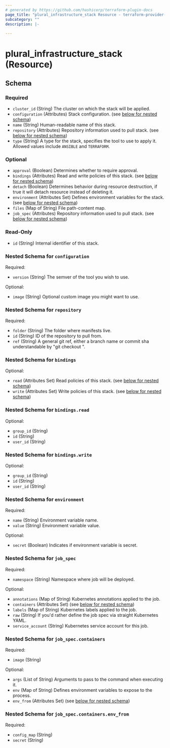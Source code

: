 ```yaml
---
# generated by https://github.com/hashicorp/terraform-plugin-docs
page_title: "plural_infrastructure_stack Resource - terraform-provider-plural"
subcategory: ""
description: |-
  
---
```


# plural_infrastructure_stack (Resource)





<!-- schema generated by tfplugindocs -->
## Schema

### Required

- `cluster_id` (String) The cluster on which the stack will be applied.
- `configuration` (Attributes) Stack configuration. (see [below for nested schema](#nestedatt--configuration))
- `name` (String) Human-readable name of this stack.
- `repository` (Attributes) Repository information used to pull stack. (see [below for nested schema](#nestedatt--repository))
- `type` (String) A type for the stack, specifies the tool to use to apply it. Allowed values include `ANSIBLE` and `TERRAFORM`.

### Optional

- `approval` (Boolean) Determines whether to require approval.
- `bindings` (Attributes) Read and write policies of this stack. (see [below for nested schema](#nestedatt--bindings))
- `detach` (Boolean) Determines behavior during resource destruction, if true it will detach resource instead of deleting it.
- `environment` (Attributes Set) Defines environment variables for the stack. (see [below for nested schema](#nestedatt--environment))
- `files` (Map of String) File path-content map.
- `job_spec` (Attributes) Repository information used to pull stack. (see [below for nested schema](#nestedatt--job_spec))

### Read-Only

- `id` (String) Internal identifier of this stack.

<a id="nestedatt--configuration"></a>
### Nested Schema for `configuration`

Required:

- `version` (String) The semver of the tool you wish to use.

Optional:

- `image` (String) Optional custom image you might want to use.


<a id="nestedatt--repository"></a>
### Nested Schema for `repository`

Required:

- `folder` (String) The folder where manifests live.
- `id` (String) ID of the repository to pull from.
- `ref` (String) A general git ref, either a branch name or commit sha understandable by "git checkout <ref>".


<a id="nestedatt--bindings"></a>
### Nested Schema for `bindings`

Optional:

- `read` (Attributes Set) Read policies of this stack. (see [below for nested schema](#nestedatt--bindings--read))
- `write` (Attributes Set) Write policies of this stack. (see [below for nested schema](#nestedatt--bindings--write))

<a id="nestedatt--bindings--read"></a>
### Nested Schema for `bindings.read`

Optional:

- `group_id` (String)
- `id` (String)
- `user_id` (String)


<a id="nestedatt--bindings--write"></a>
### Nested Schema for `bindings.write`

Optional:

- `group_id` (String)
- `id` (String)
- `user_id` (String)



<a id="nestedatt--environment"></a>
### Nested Schema for `environment`

Required:

- `name` (String) Environment variable name.
- `value` (String) Environment variable value.

Optional:

- `secret` (Boolean) Indicates if environment variable is secret.


<a id="nestedatt--job_spec"></a>
### Nested Schema for `job_spec`

Required:

- `namespace` (String) Namespace where job will be deployed.

Optional:

- `annotations` (Map of String) Kubernetes annotations applied to the job.
- `containers` (Attributes Set) (see [below for nested schema](#nestedatt--job_spec--containers))
- `labels` (Map of String) Kubernetes labels applied to the job.
- `raw` (String) If you'd rather define the job spec via straight Kubernetes YAML.
- `service_account` (String) Kubernetes service account for this job.

<a id="nestedatt--job_spec--containers"></a>
### Nested Schema for `job_spec.containers`

Required:

- `image` (String)

Optional:

- `args` (List of String) Arguments to pass to the command when executing it.
- `env` (Map of String) Defines environment variables to expose to the process.
- `env_from` (Attributes Set) (see [below for nested schema](#nestedatt--job_spec--containers--env_from))

<a id="nestedatt--job_spec--containers--env_from"></a>
### Nested Schema for `job_spec.containers.env_from`

Required:

- `config_map` (String)
- `secret` (String)

